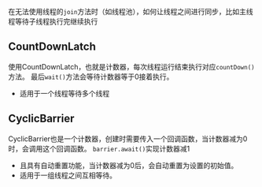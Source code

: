在无法使用线程的`join`方法时（如线程池），如何让线程之间进行同步，比如主线程等待子线程执行完继续执行

## CountDownLatch
使用CountDownLatch，也就是计数器，每次线程运行结束执行对应`countDown()`方法。
最后`wait()`方法会等待计数器等于0接着执行。
- 适用于一个线程等待多个线程

## CyclicBarrier
CyclicBarrier也是一个计数器，创建时需要传入一个回调函数，当计数器减为0时，会调用这个回调函数。
`barrier.await()`实现计数器减1
- 且具有自动重置功能，当计数器减为0后，会自动重置为设置的初始值。
- 适用于一组线程之间互相等待。